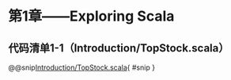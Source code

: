 # 第1章——Exploring Scala

## 代码清单1-1（Introduction/TopStock.scala）

@@snip[Introduction/TopStock.scala](../../main/scala/Introduction/TopStock.scala){ #snip }
